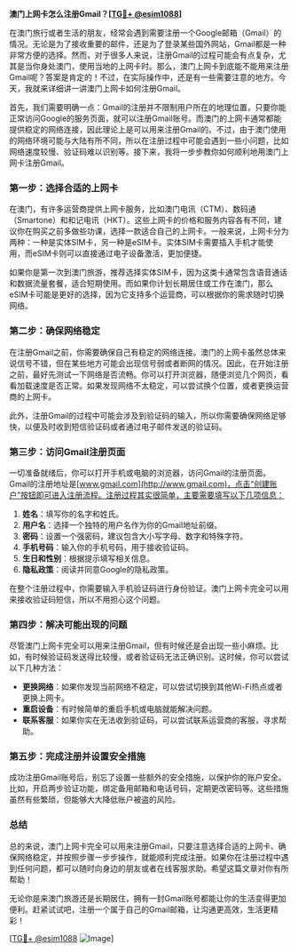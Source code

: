 **澳门上网卡怎么注册Gmail？[[TG💪+ @esim1088](https://t.me/s/esim1088)]**

在澳门旅行或者生活的朋友，经常会遇到需要注册一个Google邮箱（Gmail）的情况。无论是为了接收重要的邮件，还是为了登录某些国外网站，Gmail都是一种非常方便的选择。然而，对于很多人来说，注册Gmail的过程可能会有点复杂，尤其是当你身处澳门，使用当地的上网卡时。那么，澳门上网卡到底能不能用来注册Gmail呢？答案是肯定的！不过，在实际操作中，还是有一些需要注意的地方。今天，我就来详细讲一讲澳门上网卡如何注册Gmail。

首先，我们需要明确一点：Gmail的注册并不限制用户所在的地理位置，只要你能正常访问Google的服务页面，就可以注册Gmail账号。而澳门的上网卡通常都能提供稳定的网络连接，因此理论上是可以用来注册Gmail的。不过，由于澳门使用的网络环境可能与大陆有所不同，所以在注册过程中可能会遇到一些小问题，比如网络速度较慢、验证码难以识别等。接下来，我将一步步教你如何顺利地用澳门上网卡注册Gmail。

### 第一步：选择合适的上网卡

在澳门，有许多运营商提供上网卡服务，比如澳门电讯（CTM）、数码通（Smartone）和和记电讯（HKT）。这些上网卡的价格和服务内容各有不同，建议你在购买之前多做些功课，选择一款适合自己的上网卡。一般来说，上网卡分为两种：一种是实体SIM卡，另一种是eSIM卡。实体SIM卡需要插入手机才能使用，而eSIM卡则可以直接通过电子设备激活，更加便捷。

如果你是第一次到澳门旅游，推荐选择实体SIM卡，因为这类卡通常包含语音通话和数据流量套餐，适合短期使用。而如果你计划长期居住或工作在澳门，那么eSIM卡可能是更好的选择，因为它支持多个运营商，可以根据你的需求随时切换网络。

### 第二步：确保网络稳定

在注册Gmail之前，你需要确保自己有稳定的网络连接。澳门的上网卡虽然总体来说信号不错，但在某些地方可能会出现信号弱或者断网的情况。因此，在开始注册之前，最好先测试一下网络是否流畅。你可以打开浏览器，随便浏览几个网页，看看加载速度是否正常。如果发现网络不太稳定，可以尝试换个位置，或者更换运营商的上网卡。

此外，注册Gmail的过程中可能会涉及到验证码的输入，所以你需要确保网络足够快，以便及时收到短信验证码或者通过电子邮件发送的验证码。

### 第三步：访问Gmail注册页面

一切准备就绪后，你可以打开手机或电脑的浏览器，访问Gmail的注册页面。Gmail的注册地址是[www.gmail.com](http://www.gmail.com)，点击“创建账户”按钮即可进入注册流程。注册过程其实很简单，主要需要填写以下几项信息：

1. **姓名**：填写你的名字和姓氏。
2. **用户名**：选择一个独特的用户名作为你的Gmail地址前缀。
3. **密码**：设置一个强密码，建议包含大小写字母、数字和特殊字符。
4. **手机号码**：输入你的手机号码，用于接收验证码。
5. **生日和性别**：根据提示填写相关信息。
6. **隐私政策**：阅读并同意Google的隐私政策。

在整个注册过程中，你需要输入手机验证码进行身份验证。澳门上网卡完全可以用来接收验证码短信，所以不用担心这个问题。

### 第四步：解决可能出现的问题

尽管澳门上网卡完全可以用来注册Gmail，但有时候还是会出现一些小麻烦。比如，有时候验证码发送得比较慢，或者验证码无法正确识别。这时候，你可以尝试以下几种方法：

- **更换网络**：如果你发现当前网络不稳定，可以尝试切换到其他Wi-Fi热点或者更换上网卡。
- **重启设备**：有时候简单的重启手机或电脑就能解决问题。
- **联系客服**：如果你实在无法收到验证码，可以尝试联系运营商的客服，寻求帮助。

### 第五步：完成注册并设置安全措施

成功注册Gmail账号后，别忘了设置一些额外的安全措施，以保护你的账户安全。比如，开启两步验证功能，绑定备用邮箱和电话号码，定期更改密码等。这些措施虽然有些繁琐，但能够大大降低账户被盗的风险。

### 总结

总的来说，澳门上网卡完全可以用来注册Gmail，只要注意选择合适的上网卡、确保网络稳定，并按照步骤一步步操作，就能顺利完成注册。如果你在注册过程中遇到任何问题，都可以随时向身边的朋友或者在线客服求助。希望这篇文章对你有所帮助！

无论你是来澳门旅游还是长期居住，拥有一封Gmail账号都能让你的生活变得更加便利。赶紧试试吧，注册一个属于自己的Gmail邮箱，让沟通更高效，生活更精彩！

[[TG💪+ @esim1088](https://t.me/s/esim1088) ![Image](https://i.postimg.cc/4NQfJmqS/Snipaste-2025-05-13-00-14-12.png)]